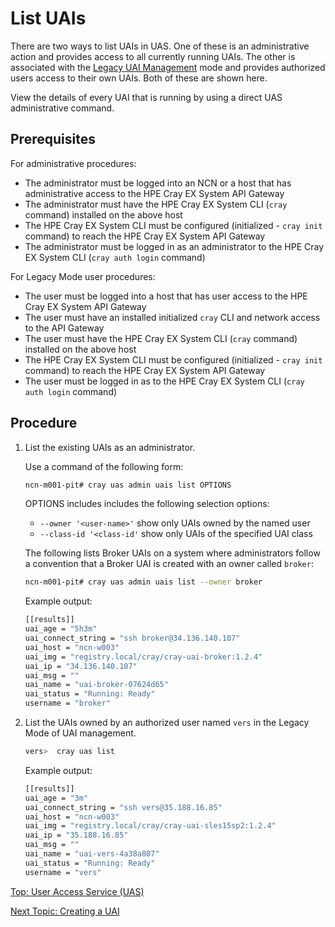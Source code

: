 # List UAIs

There are two ways to list UAIs in UAS. One of these is an administrative action and provides access to all currently running UAIs. The other is associated with the [Legacy UAI Management](Legacy_Mode_User-Driven_UAI_Management.md) mode and provides authorized users access to their own UAIs. Both of these are shown here.

View the details of every UAI that is running by using a direct UAS administrative command.

## Prerequisites

For administrative procedures:

* The administrator must be logged into an NCN or a host that has administrative access to the HPE Cray EX System API Gateway
* The administrator must have the HPE Cray EX System CLI (`cray` command) installed on the above host
* The HPE Cray EX System CLI must be configured (initialized - `cray init` command) to reach the HPE Cray EX System API Gateway
* The administrator must be logged in as an administrator to the HPE Cray EX System CLI (`cray auth login` command)

For Legacy Mode user procedures:

* The user must be logged into a host that has user access to the HPE Cray EX System API Gateway
* The user must have an installed initialized `cray` CLI and network access to the API Gateway
* The user must have the HPE Cray EX System CLI (`cray` command) installed on the above host
* The HPE Cray EX System CLI must be configured (initialized - `cray init` command) to reach the HPE Cray EX System API Gateway
* The user must be logged in as to the HPE Cray EX System CLI (`cray auth login` command)

## Procedure

1. List the existing UAIs as an administrator.

    Use a command of the following form:

    ```bash
    ncn-m001-pit# cray uas admin uais list OPTIONS
    ```

    OPTIONS includes includes the following selection options:

    * `--owner '<user-name>'` show only UAIs owned by the named user
    * `--class-id '<class-id'` show only UAIs of the specified UAI class

    The following lists Broker UAIs on a system where administrators follow a convention that a Broker UAI is created with an owner called `broker`:

    ```bash
    ncn-m001-pit# cray uas admin uais list --owner broker
    ```

    Example output:

    ```bash
    [[results]]
    uai_age = "5h3m"
    uai_connect_string = "ssh broker@34.136.140.107"
    uai_host = "ncn-w003"
    uai_img = "registry.local/cray/cray-uai-broker:1.2.4"
    uai_ip = "34.136.140.107"
    uai_msg = ""
    uai_name = "uai-broker-07624d65"
    uai_status = "Running: Ready"
    username = "broker"
    ```

1. List the UAIs owned by an authorized user named `vers` in the Legacy Mode of UAI management.

    ```bash
    vers>  cray uas list
    ```

    Example output:

    ```bash
    [[results]]
    uai_age = "3m"
    uai_connect_string = "ssh vers@35.188.16.85"
    uai_host = "ncn-w003"
    uai_img = "registry.local/cray/cray-uai-sles15sp2:1.2.4"
    uai_ip = "35.188.16.85"
    uai_msg = ""
    uai_name = "uai-vers-4a38a807"
    uai_status = "Running: Ready"
    username = "vers"
    ````

[Top: User Access Service (UAS)](index.md)

[Next Topic: Creating a UAI](Create_a_UAI.md)

